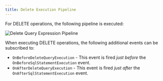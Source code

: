 ```yaml
---
title: Delete Execution Pipeline
---
```


For DELETE operations, the following pipeline is executed:

![Delete Query Expression Pipeline](https://dbexpressionpublic.blob.core.windows.net/docs/delete-execution-pipeline.png)

When executing DELETE operations, the following additional events can be subscribed to:
* ```OnBeforeDeleteQueryExecution``` - This event is fired *just before* the ```OnBeforeSqlStatementExecution``` event.
* ```OnAfterDeleteQueryExecution``` - This event is fired *just after* the ```OnAfterSqlStatementExecution``` event.